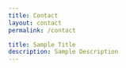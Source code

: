 ```yaml
---
title: Contact
layout: contact
permalink: /contact

title: Sample Title
description: Sample Description
---
```

